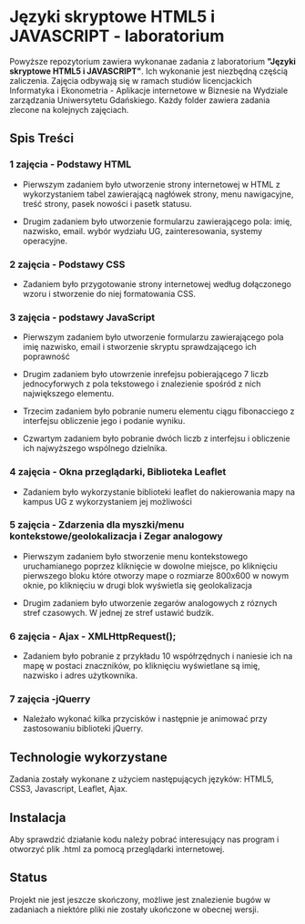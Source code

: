 # Języki skryptowe HTML5 i JAVASCRIPT - laboratorium

Powyższe repozytorium zawiera wykonanae zadania z laboratorium **"Języki skryptowe HTML5 i JAVASCRIPT"**. Ich wykonanie jest niezbędną częścią zaliczenia. Zajęcia odbywają się w ramach studiów licencjackich Informatyka i Ekonometria - Aplikacje internetowe w Biznesie na Wydziale zarządzania Uniwersytetu Gdańskiego. Każdy folder zawiera zadania zlecone na kolejnych zajęciach.

## Spis Treści

### 1 zajęcia - Podstawy HTML
* Pierwszym zadaniem było utworzenie strony internetowej w HTML z wykorzystaniem tabel zawierającą nagłówek strony, menu nawigacyjne, treść strony, pasek nowości i pasetk statusu.

* Drugim zadaniem było utworzenie formularzu zawierającego pola: imię, nazwisko, email. wybór wydziału UG, zainteresowania, systemy operacyjne.

### 2 zajęcia - Podstawy CSS
* Zadaniem było przygotowanie strony internetowej według dołączonego wzoru i stworzenie do niej formatowania CSS.

### 3 zajęcia - podstawy JavaScript
* Pierwszym zadaniem było utworzenie formularzu zawierającego pola imię nazwisko, email i stworzenie skryptu sprawdzającego ich poprawność

* Drugim zadaniem było utowrzenie inrefejsu pobierającego 7 liczb jednocyforwych z pola tekstowego i znalezienie spośród z nich największego elementu.

* Trzecim zadaniem było pobranie numeru elementu ciągu fibonacciego z interfejsu obliczenie jego i podanie wyniku.

* Czwartym zadaniem było pobranie dwóch liczb z interfejsu i obliczenie ich najwyższego wspólnego dzielnika.

### 4 zajęcia - Okna przeglądarki, Biblioteka Leaflet
* Zadaniem było wykorzystanie biblioteki leaflet do nakierowania mapy na kampus UG z wykorzystaniem jej możliwości

### 5 zajęcia - Zdarzenia dla myszki/menu kontekstowe/geolokalizacja i Zegar analogowy
* Pierwszym zadaniem było stworzenie menu kontekstowego uruchamianego poprzez kliknięcie w dowolne miejsce, po kliknięciu pierwszego bloku które otworzy mape o rozmiarze 800x600 w nowym oknie, po kliknięciu w drugi blok wyświetla się geolokalizacja 

* Drugim zadaniem było utworzenie zegarów analogowych z róznych stref czasowych. W jednej ze stref ustawić budzik.

### 6 zajęcia - Ajax - XMLHttpRequest();
* Zadaniem było pobranie z przykładu 10 współrzędnych i naniesie ich na mapę w postaci znaczników, po kliknięciu wyświetlane są imię, nazwisko i adres użytkownika. 

### 7 zajęcia -jQuerry
* Należało wykonać kilka przycisków i następnie je animować przy zastosowaniu biblioteki jQuerry.

## Technologie wykorzystane
Zadania zostały wykonane z użyciem następujących języków: HTML5, CSS3, Javascript, Leaflet, Ajax.

## Instalacja 
Aby sprawdzić działanie kodu należy pobrać interesujący nas program i otworzyć plik .html za pomocą przeglądarki internetowej.

## Status
Projekt nie jest jeszcze skończony, możliwe jest znalezienie bugów w zadaniach a niektóre pliki nie zostały ukończone w obecnej wersji.
